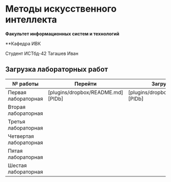 # Методы искусственного интеллекта

**Факультет информационных систем и технологий**

**Кафедра ИВК

Студент ИСТбд-42 Тагашев Иван

## Загрузка лабораторных работ
| № работы | Перейти | Загружено |
| ------ | ------ | ------ |
| Первая лабораторная | [plugins/dropbox/README.md][PlDb] | [plugins/dropbox/README.md][PlDb] |
| Вторая лабораторная |  |  |
| Третья лабораторная |  |  |
| Четвертая лабораторная |  |  |
| Пятая лабораторная |  |  |
| Шестая лабораторная |  |  |
